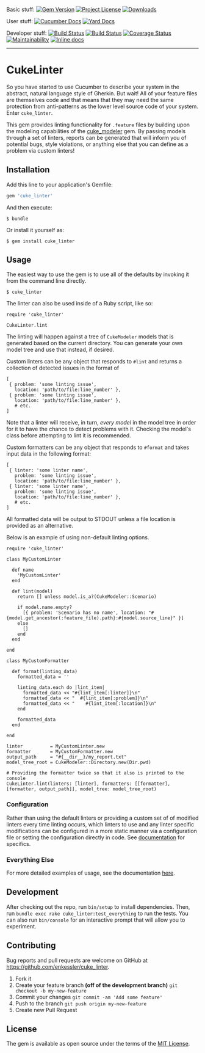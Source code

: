 Basic stuff:
[![Gem Version](https://badge.fury.io/rb/cuke_linter.svg)](https://rubygems.org/gems/cuke_linter)
[![Project License](https://img.shields.io/badge/license-MIT-blue.svg)](https://opensource.org/licenses/mit-license.php)
[![Downloads](https://img.shields.io/gem/dt/cuke_linter.svg)](https://rubygems.org/gems/cuke_linter)

User stuff:
[![Cucumber Docs](http://img.shields.io/badge/Documentation-Features-green.svg)](https://app.cucumber.pro/projects/cuke_linter)
[![Yard Docs](http://img.shields.io/badge/Documentation-API-blue.svg)](https://www.rubydoc.info/gems/cuke_linter)

Developer stuff:
[![Build Status](https://travis-ci.org/enkessler/cuke_linter.svg?branch=dev)](https://travis-ci.org/enkessler/cuke_linter)
[![Build Status](https://ci.appveyor.com/api/projects/status/g5o70u747x073evy?svg=true)](https://ci.appveyor.com/project/enkessler/cuke-linter)
[![Coverage Status](https://coveralls.io/repos/github/enkessler/cuke_linter/badge.svg?branch=dev)](https://coveralls.io/github/enkessler/cuke_linter?branch=dev)
[![Maintainability](https://api.codeclimate.com/v1/badges/d1b86760e59a457c8e73/maintainability)](https://codeclimate.com/github/enkessler/cuke_linter/maintainability)
[![Inline docs](http://inch-ci.org/github/enkessler/cuke_linter.svg?branch=dev)](https://inch-ci.org/github/enkessler/cuke_linter?branch=dev)

---

# CukeLinter

So you have started to use Cucumber to describe your system in the abstract, natural language style of Gherkin. But wait! All of your feature files are themselves code and that means that they may need the same protection from anti-patterns as the lower level source code of your system. Enter `cuke_linter`.

This gem provides linting functionality for `.feature` files by building upon the modeling capabilities of the [cuke_modeler](https://github.com/enkessler/cuke_modeler) gem. By passing models through a set of linters, reports can be generated that will inform you of potential bugs, style violations, or anything else that you can define as a problem  via custom linters! 

## Installation

Add this line to your application's Gemfile:

```ruby
gem 'cuke_linter'
```

And then execute:

    $ bundle

Or install it yourself as:

    $ gem install cuke_linter

## Usage

The easiest way to use the gem is to use all of the defaults by invoking it from the command line directly.

```
$ cuke_linter
```

The linter can also be used inside of a Ruby script, like so:

```
require 'cuke_linter'

CukeLinter.lint
```

The linting will happen against a tree of `CukeModeler` models that is generated based on the current directory. You can generate your own model tree and use that instead, if desired.

Custom linters can be any object that responds to `#lint` and returns a collection of detected issues in the format of

```
[
 { problem: 'some linting issue',
   location: 'path/to/file:line_number' },
 { problem: 'some linting issue',
   location: 'path/to/file:line_number' },
   # etc.
]
```

Note that a linter will receive, in turn, *every model* in the model tree in order for it to have the chance to detect problems with it. Checking the model's class before attempting to lint it is recommended.

Custom formatters can be any object that responds to `#format` and takes input data in the following format:

```
[
 { linter: 'some linter name',
   problem: 'some linting issue',
   location: 'path/to/file:line_number' },
 { linter: 'some linter name',
   problem: 'some linting issue',
   location: 'path/to/file:line_number' },
   # etc.
]
```

All formatted data will be output to STDOUT unless a file location is provided as an alternative.

Below is an example of using non-default linting options.

```
require 'cuke_linter'

class MyCustomLinter

  def name
    'MyCustomLinter'
  end

  def lint(model)
    return [] unless model.is_a?(CukeModeler::Scenario)

    if model.name.empty?
      [{ problem: 'Scenario has no name', location: "#{model.get_ancestor(:feature_file).path}:#{model.source_line}" }]
    else
      []
    end
  end

end

class MyCustomFormatter

  def format(linting_data)
    formatted_data = ''

    linting_data.each do |lint_item|
      formatted_data << "#{lint_item[:linter]}\n"
      formatted_data << "  #{lint_item[:problem]}\n"
      formatted_data << "    #{lint_item[:location]}\n"
    end

    formatted_data
  end

end

linter          = MyCustomLinter.new
formatter       = MyCustomFormatter.new
output_path     = "#{__dir__}/my_report.txt"
model_tree_root = CukeModeler::Directory.new(Dir.pwd)

# Providing the formatter twice so that it also is printed to the console
CukeLinter.lint(linters: [linter], formatters: [[formatter], [formatter, output_path]], model_tree: model_tree_root)
```

### Configuration

Rather than using the default linters or providing a custom set of of modified linters every time linting occurs, which linters to use and any linter specific modifications can be configured in a more static manner via a configuration file or setting the configuration directly in code. See [documentation](#documentation) for specifics.


### <a id="documentation"></a>Everything Else

For more detailed examples of usage, see the documentation [here](https://app.cucumber.pro/projects/cuke_linter).


## Development

After checking out the repo, run `bin/setup` to install dependencies. Then, run `bundle exec rake cuke_linter:test_everything` to run the tests. You can also run `bin/console` for an interactive prompt that will allow you to experiment.

## Contributing

Bug reports and pull requests are welcome on GitHub at https://github.com/enkessler/cuke_linter.

1. Fork it
2. Create your feature branch **(off of the development branch)**
   `git checkout -b my-new-feature`
3. Commit your changes
   `git commit -am 'Add some feature'`
4. Push to the branch
   `git push origin my-new-feature`
5. Create new Pull Request

## License

The gem is available as open source under the terms of the [MIT License](https://opensource.org/licenses/MIT).
